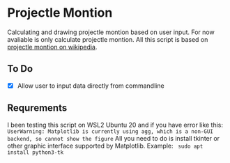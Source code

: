 # Projectle Montion
Calculating and drawing projectle montion based on user input. For now avaliable is only calculate projectle montion. All this script is based on [projectle montion on wikipedia](https://en.wikipedia.org/wiki/Projectile_motion).

## To Do
- [x] Allow user to input data directly from commandline 

## Requrements
I been testing this script on WSL2 Ubuntu 20 and if you have error like this:
```UserWarning: Matplotlib is currently using agg, which is a non-GUI backend, so cannot show the figure```
All you need to do is install tkinter or other graphic interface supported by Matplotlib. Example:
``` sudo apt install python3-tk```

